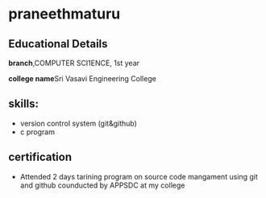 # praneethmaturu

## Educational Details

**branch**,COMPUTER SCI1ENCE, 1st year

**college name**Sri Vasavi Engineering College

## skills:

- version control system (git&github)
- c program

## certification
- Attended 2 days tarining program on source code mangament using git and github counducted by APPSDC at my college 
